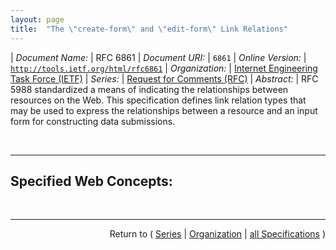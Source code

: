 ```yaml
---
layout: page
title:  "The \"create-form\" and \"edit-form\" Link Relations"
---
```


| *Document Name:* | RFC 6861
| *Document URI:* | `6861`
| *Online Version:* | [`http://tools.ietf.org/html/rfc6861`](http://tools.ietf.org/html/rfc6861)
| *Organization:* | [Internet Engineering Task Force (IETF)](..  "List of specification series by this organization")
| *Series:* | [Request for Comments (RFC)](.  "List of specifications in this series")
| *Abstract:* | RFC 5988 standardized a means of indicating the relationships between resources on the Web. This specification defines link relation types that may be used to express the relationships between a resource and an input form for constructing data submissions.

<br/>
<hr/>

## Specified Web Concepts:



<br/>
<hr/>

<p style="text-align: right">Return to ( <a href="./">Series</a> | <a href="../">Organization</a> | <a href="../../">all Specifications</a> )</p>